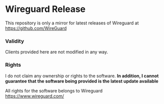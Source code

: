 # Wireguard Release
This repository is only a mirror for latest releases of Wireguard at https://github.com/WireGuard

### Validity 
Clients provided here are not modified in any way.

### Rights
I do not claim any ownership or rights to the software.
**In addition, I cannot guarantee that the software being provided is the latest update available**

All rights for the software belongs to Wireguard
https://www.wireguard.com/
